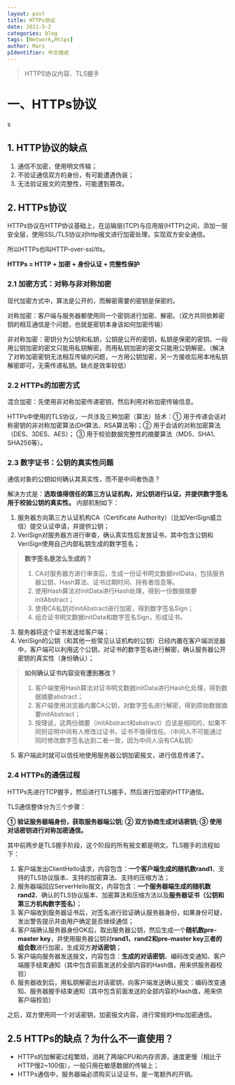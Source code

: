```yaml
---
layout: post
title: HTTPs协议
date: 2021-5-2
categories: blog
tags: [Network,Https]
author: Mars
pIdentifier: 中文缩进
---
```


> HTTPS协议内容、TLS握手

# 一、HTTPs协议
s
## 1. HTTP协议的缺点

1. 通信不加密，使用明文传输；
2. 不验证通信双方的身份，有可能遭遇伪装；
3. 无法验证报文的完整性，可能遭到篡改。

## 2. HTTPs协议

HTTPs协议在HTTP协议基础上，在运输层(TCP)与应用层(HTTP)之间，添加一层安全层，使用SSL/TLS协议对http报文进行加密处理，实现双方安全通信。

所以HTTPs也叫HTTP-over-ssl/tls。

**HTTPs = HTTP + 加密 + 身份认证 + 完整性保护** 

### 2.1 加密方式：对称与非对称加密

现代加密方式中，算法是公开的，而解密需要的密钥是保密的。

对称加密：客户端与服务器都使用同一个密钥进行加密、解密。（双方共同依赖密钥的相互通信是个问题，也就是密钥本身该如何加密传输）

非对称加密：密钥分为公钥和私钥，公钥是公开的密钥，私钥是保密的密钥。一段用公钥加密的密文只能用私钥解密，而用私钥加密的密文只能用公钥解密。（解决了对称加密密钥无法相互传输的问题，一方用公钥加密，另一方接收后用本地私钥解密即可，无需传递私钥。缺点是效率较低）

### 2.2 HTTPs的加密方式

混合加密：先使用非对称加密传递密钥，然后利用对称加密传输信息。

HTTPs中使用的TLS协议，一共涉及三种加密（算法）技术：① 用于传递会话对称密钥的非对称加密算法(DH算法、RSA算法等)；② 用于会话的对称加密算法（DES、3DES、AES）； ③ 用于校验数据完整性的摘要算法（MD5、SHA1、SHA256等）。

### 2.3 数字证书：公钥的真实性问题

通信对象的公钥如何确认其真实性，而不是中间者伪造？

解决方式是：**选取值得信任的第三方认证机构，对公钥进行认证，并提供数字签名用于校验公钥的真实性。** 内部机制如下：

1. 服务器方向第三方认证机构CA（Certificate Authority）（比如VeriSign威立信）提交认证申请，并提供公钥；
2. VeriSign对服务器方进行审查，确认真实性后发放证书，其中包含公钥和VeriSign使用自己内部私钥生成的数字签名；

> **数字签名是怎么生成的？**
> 
> 1. CA对服务器方进行审查后，生成一份证书明文数据initData，包括服务器公钥、Hash算法、证书过期时间、持有者信息等。
> 2. 使用Hash算法对initData进行Hash处理，得到一份数据摘要initAbstract；
> 3. 使用CA私钥对initAbstract进行加密，得到数字签名Sign；
> 4. 组合证书明文数据initData和数字签名Sign，形成证书。

3. 服务器将这个证书发送给客户端；
4. VeriSign的公钥（和其他一些常见认证机构的公钥）已经内置在客户端浏览器中，客户端可以利用这个公钥，对证书的数字签名进行解密，确认服务器公开密钥的真实性（身份确认）；

> **如何确认证书内容没有遭到篡改？**
> 
> 1. 客户端使用Hash算法对证书明文数据initData进行Hash化处理，得到数据摘要abstract；
> 2. 客户端使用浏览器内置CA公钥，对数字签名进行解密，得到原始数据摘要initAbstract；
> 3. 按理说，这两份摘要（initAbstract和abstract）应该是相同的，如果不同则证明中间有人修改过证书，证书不值得信任。（中间人不可能通过同时修改数字签名达到二者一致，因为中间人没有CA私钥）

5. 客户端此时就可以信任地使用服务器公钥加密报文，进行信息传递了。

### 2.4 HTTPs的通信过程

HTTPs先进行TCP握手，然后进行TLS握手，然后进行加密的HTTP通信。

TLS通信整体分为三个步骤：

<b>
① 验证服务器端身份，获取服务器端公钥;
② 双方协商生成对话密钥;
③ 使用对话密钥进行对称加密通信。</b>

其中前两步是TLS握手阶段，这个阶段的所有报文都是明文。TLS握手的流程如下：

1. 客户端发出ClientHello请求，内容包含：**一个客户端生成的随机数rand1**、支持的TLS协议版本、支持的加密算法、支持的压缩方法；
2. 服务器端回应ServerHello报文，内容包含：**一个服务器端生成的随机数rand2**、确认的TLS协议版本、加密算法和压缩方法以及**服务器证书（公钥和第三方机构数字签名）**；
3. 客户端收到服务器证书后，对签名进行验证确认服务器身份，如果身份可疑，发出警告提示并由用户确定是否继续通信；
4. 客户端确认服务器身份OK后，取出服务器公钥，然后生成一个**随机数pre-master key**，并使用服务器公钥对**rand1、rand2和pre-master key三者的组合数**进行加密，生成双方**对话密钥**；
5. 客户端向服务器发送报文，内容包含：**生成的对话密钥**、编码改变通知、客户端握手结束通知（其中包含前面发送的全部内容的Hash值，用来供服务器校验）
6. 服务器收到后，用私钥解密出对话密钥，向客户端发送确认报文：编码改变通知、服务器握手结束通知（其中包含前面发送的全部内容的Hash值，用来供客户端校验）

之后，双方使用同一个对话密钥，加密报文内容，进行常规的Http加密通信。

## 2.5 HTTPs的缺点？为什么不一直使用？

- HTTPs的加解密过程繁琐，消耗了两端CPU和内存资源，速度更慢（相比于HTTP慢2~100倍），一般只用在敏感数据的传输上；
- HTTPs通信中，服务器端必须购买认证证书，是一笔额外的开销。
